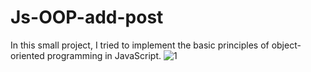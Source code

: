 # Js-OOP-add-post
In this small project, I tried to implement the basic principles of object-oriented programming in JavaScript.
![1](https://github.com/HamidEidy/Js-OOP-add-post/assets/148962898/6f3fe9af-3113-4b55-8b80-a38cb9b7bdc0)
